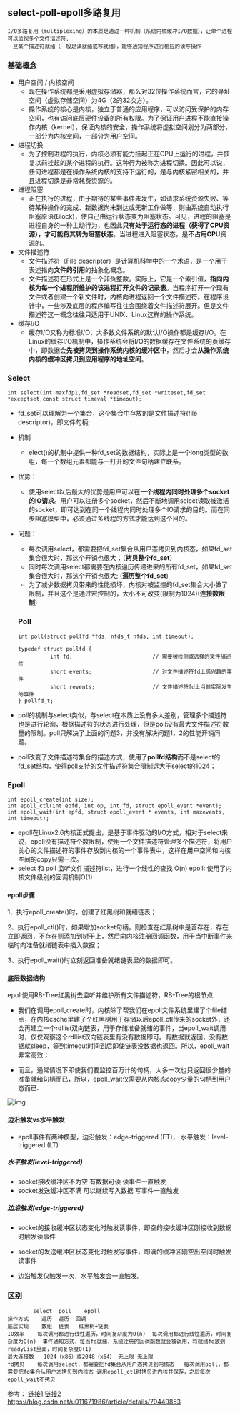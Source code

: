 select-poll-epoll多路复用
-----
```
I/O多路复用（multiplexing）的本质是通过一种机制（系统内核缓冲I/O数据），让单个进程可以监视多个文件描述符,
一旦某个描述符就绪（一般是读就绪或写就绪），能够通知程序进行相应的读写操作
```
### 基础概念
* 用户空间 / 内核空间
  * 现在操作系统都是采用虚拟存储器，那么对32位操作系统而言，它的寻址空间（虚拟存储空间）为4G（2的32次方）。
  * 操作系统的核心是内核，独立于普通的应用程序，可以访问受保护的内存空间，也有访问底层硬件设备的所有权限。为了保证用户进程不能直接操作内核（kernel），保证内核的安全，操作系统将虚拟空间划分为两部分，一部分为内核空间，一部分为用户空间。
* 进程切换
  * 为了控制进程的执行，内核必须有能力挂起正在CPU上运行的进程，并恢复以前挂起的某个进程的执行。这种行为被称为进程切换。因此可以说，任何进程都是在操作系统内核的支持下运行的，是与内核紧密相关的，并且进程切换是非常耗费资源的。
* 进程阻塞
  * 正在执行的进程，由于期待的某些事件未发生，如请求系统资源失败、等待某种操作的完成、新数据尚未到达或无新工作做等，则由系统自动执行阻塞原语(Block)，使自己由运行状态变为阻塞状态。可见，进程的阻塞是进程自身的一种主动行为，也因此**只有处于运行态的进程（获得了CPU资源），才可能将其转为阻塞状态**。当进程进入阻塞状态，是**不占用CPU**资源的。
* 文件描述符
  * 文件描述符（File descriptor）是计算机科学中的一个术语，是一个用于表述指向**文件的引用**的抽象化概念。
  * 文件描述符在形式上是一个非负整数。实际上，它是一个索引值，**指向内核为每一个进程所维护的该进程打开文件的记录表**。当程序打开一个现有文件或者创建一个新文件时，内核向进程返回一个文件描述符。在程序设计中，一些涉及底层的程序编写往往会围绕着文件描述符展开。但是文件描述符这一概念往往只适用于UNIX、Linux这样的操作系统。
* 缓存I/O
  * 缓存I/O又称为标准I/O，大多数文件系统的默认I/O操作都是缓存I/O。在Linux的缓存I/O机制中，操作系统会将I/O的数据缓存在文件系统的页缓存中，即数据会**先被拷贝到操作系统内核的缓冲区中**，然后才会**从操作系统内核的缓冲区拷贝到应用程序的地址空间**。

### Select
```
int select(int maxfdp1,fd_set *readset,fd_set *writeset,fd_set *exceptset,const struct timeval *timeout);
```
* fd_set可以理解为一个集合，这个集合中存放的是文件描述符(file descriptor)，即文件句柄;
* 机制
  * elect()的机制中提供一种fd_set的数据结构，实际上是一个long类型的数组，每一个数组元素都能与一打开的文件句柄建立联系。
* 优势：
  * 使用select以后最大的优势是用户可以在**一个线程内同时处理多个socket的IO请求**。用户可以注册多个socket，然后不断地调用select读取被激活的socket，即可达到在同一个线程内同时处理多个IO请求的目的。而在同步阻塞模型中，必须通过多线程的方式才能达到这个目的。
* 问题：
  * 每次调用select，都需要把fd_set集合从用户态拷贝到内核态，如果fd_set集合很大时，那这个开销也很大；（**拷贝整个fd_set**）
  * 同时每次调用select都需要在内核遍历传递进来的所有fd_set，如果fd_set集合很大时，那这个开销也很大; (**遍历整个fd_set**)
  * 为了减少数据拷贝带来的性能损坏，内核对被监控的fd_set集合大小做了限制，并且这个是通过宏控制的，大小不可改变(限制为1024)(**连接数限制**)
  
  ### Poll
  ``` Ca
  int poll(struct pollfd *fds, nfds_t nfds, int timeout);

  typedef struct pollfd {
            int fd;                         // 需要被检测或选择的文件描述符
            short events;                   // 对文件描述符fd上感兴趣的事件
            short revents;                  // 文件描述符fd上当前实际发生的事件
  } pollfd_t;
  ```
* poll的机制与select类似，与select在本质上没有多大差别，管理多个描述符也是进行轮询，根据描述符的状态进行处理，但是poll没有最大文件描述符数量的限制。poll只解决了上面的问题3，并没有解决问题1，2的性能开销问题。
* poll改变了文件描述符集合的描述方式，使用了**pollfd结构**而不是select的fd_set结构，使得poll支持的文件描述符集合限制远大于select的1024；

### Epoll
```
int epoll_create(int size);
int epoll_ctl(int epfd, int op, int fd, struct epoll_event *event);
int epoll_wait(int epfd, struct epoll_event * events, int maxevents, int timeout);
```
* epoll在Linux2.6内核正式提出，是基于事件驱动的I/O方式，相对于select来说，epoll没有描述符个数限制，使用一个文件描述符管理多个描述符，将用户关心的文件描述符的事件存放到内核的一个事件表中，这样在用户空间和内核空间的copy只需一次。
* select 和 poll 监听文件描述符list，进行一个线性的查找 O(n)
  epoll: 使用了内核文件级别的回调机制O(1)
#### epoll步骤
1、执行epoll_create()时，创建了红黑树和就绪链表；

2、执行epoll_ctl()时，如果增加socket句柄，则检查在红黑树中是否存在，存在立即返回，不存在则添加到树干上，然后向内核注册回调函数，用于当中断事件来临时向准备就绪链表中插入数据；

3、执行epoll_wait()时立刻返回准备就绪链表里的数据即可。

#### 底层数据结构
epoll使用RB-Tree红黑树去监听并维护所有文件描述符，RB-Tree的根节点

* 我们在调用epoll_create时，内核除了帮我们在epoll文件系统里建了个file结点，在内核cache里建了个红黑树用于存储以后epoll_ctl传来的socket外，还会再建立一个rdllist双向链表，用于存储准备就绪的事件，当epoll_wait调用时，仅仅观察这个rdllist双向链表里有没有数据即可。有数据就返回，没有数据就sleep，等到timeout时间到后即使链表没数据也返回。所以，epoll_wait非常高效；

* 而且，通常情况下即使我们要监控百万计的句柄，大多一次也只返回很少量的准备就绪句柄而已，所以，epoll_wait仅需要从内核态copy少量的句柄到用户态而已.

![img](https://img-blog.csdnimg.cn/20181108145440376.png)
#### 边沿触发vs水平触发
* epoll事件有两种模型，边沿触发：edge-triggered (ET)， 水平触发：level-triggered (LT)

##### 水平触发(level-triggered)

* socket接收缓冲区不为空 有数据可读 读事件一直触发
* socket发送缓冲区不满 可以继续写入数据 写事件一直触发
##### 边沿触发(edge-triggered)

* socket的接收缓冲区状态变化时触发读事件，即空的接收缓冲区刚接收到数据时触发读事件
* socket的发送缓冲区状态变化时触发写事件，即满的缓冲区刚空出空间时触发读事件

* 边沿触发仅触发一次，水平触发会一直触发。

### 区别
```
        select	poll	epoll
操作方式	遍历	遍历	回调
底层实现	数组	链表	 红黑树+链表
IO效率	每次调用都进行线性遍历，时间复杂度为O(n)	每次调用都进行线性遍历，时间复杂度为O(n)	事件通知方式，每当fd就绪，系统注册的回调函数就会被调用，将就绪fd放到readyList里面，时间复杂度O(1)
最大连接数	1024（x86）或2048（x64）	无上限	无上限
fd拷贝	每次调用select，都需要把fd集合从用户态拷贝到内核态	每次调用poll，都需要把fd集合从用户态拷贝到内核态	调用epoll_ctl时拷贝进内核并保存，之后每次epoll_wait不拷贝
```

参考：
[链接1](https://blog.csdn.net/daaikuaichuan/article/details/83862311)
[链接2](https://www.jianshu.com/p/397449cadc9a)
https://blog.csdn.net/u011671986/article/details/79449853


